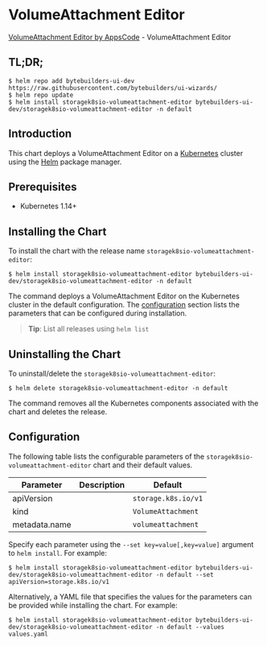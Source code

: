 # VolumeAttachment Editor

[VolumeAttachment Editor by AppsCode](https://byte.builders) - VolumeAttachment Editor

## TL;DR;

```console
$ helm repo add bytebuilders-ui-dev https://raw.githubusercontent.com/bytebuilders/ui-wizards/
$ helm repo update
$ helm install storagek8sio-volumeattachment-editor bytebuilders-ui-dev/storagek8sio-volumeattachment-editor -n default
```

## Introduction

This chart deploys a VolumeAttachment Editor on a [Kubernetes](http://kubernetes.io) cluster using the [Helm](https://helm.sh) package manager.

## Prerequisites

- Kubernetes 1.14+

## Installing the Chart

To install the chart with the release name `storagek8sio-volumeattachment-editor`:

```console
$ helm install storagek8sio-volumeattachment-editor bytebuilders-ui-dev/storagek8sio-volumeattachment-editor -n default
```

The command deploys a VolumeAttachment Editor on the Kubernetes cluster in the default configuration. The [configuration](#configuration) section lists the parameters that can be configured during installation.

> **Tip**: List all releases using `helm list`

## Uninstalling the Chart

To uninstall/delete the `storagek8sio-volumeattachment-editor`:

```console
$ helm delete storagek8sio-volumeattachment-editor -n default
```

The command removes all the Kubernetes components associated with the chart and deletes the release.

## Configuration

The following table lists the configurable parameters of the `storagek8sio-volumeattachment-editor` chart and their default values.

|   Parameter   | Description |       Default       |
|---------------|-------------|---------------------|
| apiVersion    |             | `storage.k8s.io/v1` |
| kind          |             | `VolumeAttachment`  |
| metadata.name |             | `volumeattachment`  |


Specify each parameter using the `--set key=value[,key=value]` argument to `helm install`. For example:

```console
$ helm install storagek8sio-volumeattachment-editor bytebuilders-ui-dev/storagek8sio-volumeattachment-editor -n default --set apiVersion=storage.k8s.io/v1
```

Alternatively, a YAML file that specifies the values for the parameters can be provided while
installing the chart. For example:

```console
$ helm install storagek8sio-volumeattachment-editor bytebuilders-ui-dev/storagek8sio-volumeattachment-editor -n default --values values.yaml
```
